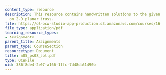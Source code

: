 ```yaml
---
content_type: resource
description: This resource contains handwritten solutions to the given problem set
  on 2-D planar truss.
file: https://ol-ocw-studio-app-production.s3.amazonaws.com/courses/16-01-unified-engineering-i-ii-iii-iv-fall-2005-spring-2006/386f8de42e07a1661ffc7d48da61490b_m05_ps08_sol.pdf
file_type: application/pdf
learning_resource_types:
- Assignments
parent_title: Assignments
parent_type: CourseSection
resourcetype: Document
title: m05_ps08_sol.pdf
type: OCWFile
uid: 386f8de4-2e07-a166-1ffc-7d48da61490b
---
```

